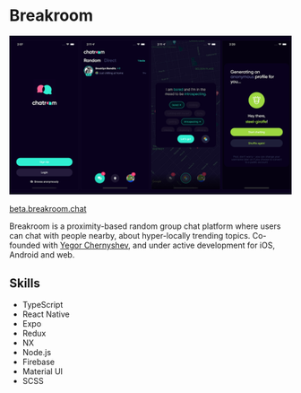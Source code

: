 # Breakroom

![breakroom-screenshot](/assets/breakroom-ss.png)

[beta.breakroom.chat](https://breakroom.chat)

Breakroom is a proximity-based random group chat platform where users can chat with people nearby, about hyper-locally trending topics. Co-founded with [Yegor Chernyshev](https://github.com/ycherny), and under active development for iOS, Android and web.

## Skills

- TypeScript
- React Native
- Expo
- Redux
- NX
- Node.js
- Firebase
- Material UI
- SCSS
